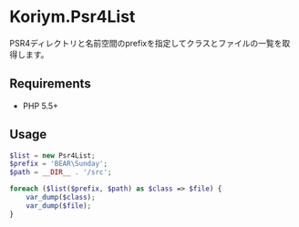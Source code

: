 # Koriym.Psr4List

PSR4ディレクトリと名前空間のprefixを指定してクラスとファイルの一覧を取得します。

## Requirements
 * PHP 5.5+

## Usage

```php
$list = new Psr4List;
$prefix = 'BEAR\Sunday';
$path = __DIR__ . '/src';

foreach ($list($prefix, $path) as $class => $file) {
    var_dump($class);
    var_dump($file);
}
```


